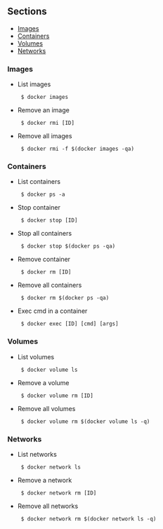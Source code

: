 ## Sections
 - [Images](#images)
 - [Containers](#containers)
 - [Volumes](#volumes)
 - [Networks](#networks)

### Images
 - List images<br>

		$ docker images
 - Remove an image

		$ docker rmi [ID]
 - Remove all images

		$ docker rmi -f $(docker images -qa)
### Containers
 - List containers

		$ docker ps -a
 - Stop container

		$ docker stop [ID]
 - Stop all containers

		$ docker stop $(docker ps -qa)
 - Remove container

		$ docker rm [ID]
 - Remove all containers

		$ docker rm $(docker ps -qa)
 - Exec cmd in a container

		$ docker exec [ID] [cmd] [args]
### Volumes
 - List volumes

		$ docker volume ls
 - Remove a volume

		$ docker volume rm [ID]
 - Remove all volumes

		$ docker volume rm $(docker volume ls -q)
### Networks
 - List networks

		$ docker network ls
 - Remove a network

		$ docker network rm [ID]
 - Remove all networks

		$ docker network rm $(docker network ls -q)